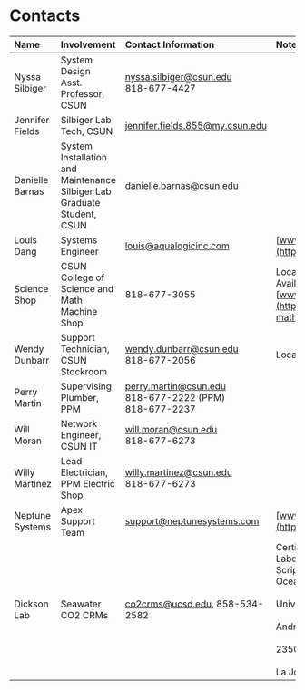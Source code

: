 # Contacts


| Name | Involvement | Contact Information | Notes |
| :------------------ | :-------------------------- | :------------------------------ | :------------------ |
| Nyssa Silbiger | System Design <br>Asst. Professor, CSUN<br/> | nyssa.silbiger@csun.edu <br>818-677-4427<br/> |
| Jennifer Fields | Silbiger Lab Tech, CSUN | jennifer.fields.855@my.csun.edu |
| Danielle Barnas | System Installation and Maintenance <br>Silbiger Lab Graduate Student, CSUN<br/> | danielle.barnas@csun.edu |
| Louis Dang | Systems Engineer | louis@aqualogicinc.com | [www.aqualogicinc.com](http://www.aqualogicinc.com) |
| Science Shop | CSUN College of Science and Math Machine Shop | 818-677-3055 | Location: EH 2014 <br>Available M-Th 0600-1630<br/>  [www.csun.edu/Science-Shop](http://www.csun.edu/science-mathematics/science-shop) |
| Wendy Dunbarr | Support Technician, CSUN Stockroom | wendy.dunbarr@csun.edu <br>818-677-2056<br/> | Location: CH 5108 |
| Perry Martin | Supervising Plumber, PPM | perry.martin@csun.edu <br>818-677-2222 (PPM)<br/> 818-677-2237 |
| Will Moran | Network Engineer, CSUN IT | will.moran@csun.edu <br>818-677-6273<br/> |
| Willy Martinez | Lead Electrician, PPM Electric Shop | willy.martinez@csun.edu <br>818-677-6273<br/> |
| Neptune Systems | Apex Support Team | support@neptunesystems.com | [www.neptunesystems.com](http://www.neptunesystems.com) |
| Dickson Lab | Seawater CO2 CRMs | co2crms@ucsd.edu, 858-534-2582 | Certified Reference Materials Laboratory <br>Scripps Institution of Oceanography<br/> <br>University of California, San Diego<br/> <br>Andrew Dickson<br/> <br>2350 Downwind way Room 15<br/> <br>La Jolla, CA 92037
